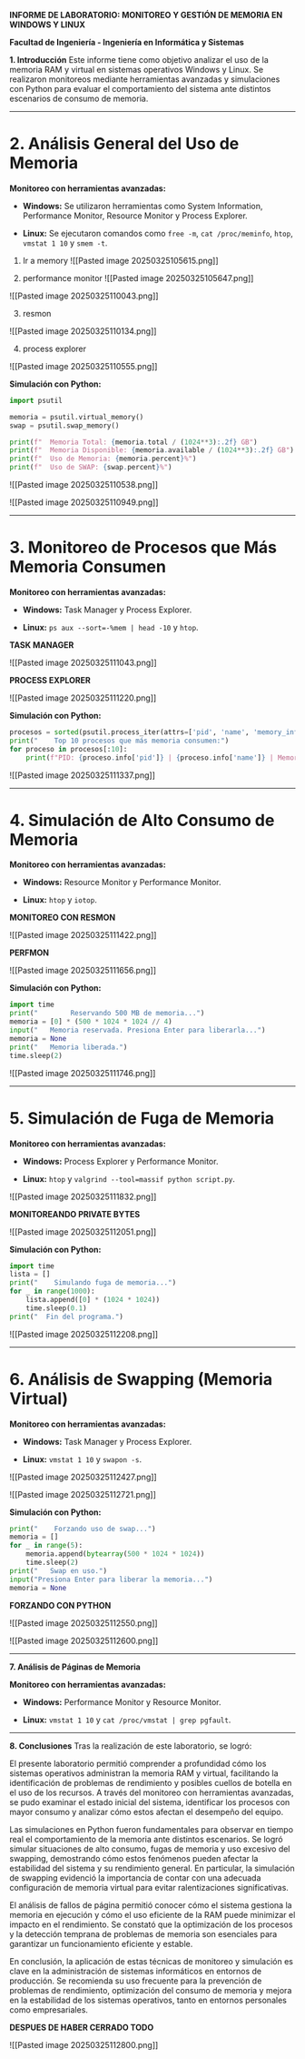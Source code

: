 **INFORME DE LABORATORIO: MONITOREO Y GESTIÓN DE MEMORIA EN WINDOWS Y LINUX**

**Facultad de Ingeniería - Ingeniería en Informática y Sistemas**

**1. Introducción** Este informe tiene como objetivo analizar el uso de la memoria RAM y virtual en sistemas operativos Windows y Linux. Se realizaron monitoreos mediante herramientas avanzadas y simulaciones con Python para evaluar el comportamiento del sistema ante distintos escenarios de consumo de memoria.

---

# **2. Análisis General del Uso de Memoria**

**Monitoreo con herramientas avanzadas:**

- **Windows:** Se utilizaron herramientas como System Information, Performance Monitor, Resource Monitor y Process Explorer.
    
- **Linux:** Se ejecutaron comandos como `free -m`, `cat /proc/meminfo`, `htop`, `vmstat 1 10` y `smem -t`.



1. Ir a memory 
![[Pasted image 20250325105615.png]]

2. performance monitor
![[Pasted image 20250325105647.png]]

![[Pasted image 20250325110043.png]]

3. resmon

![[Pasted image 20250325110134.png]]

4. process explorer

![[Pasted image 20250325110555.png]]


**Simulación con Python:**

```python
import psutil

memoria = psutil.virtual_memory()
swap = psutil.swap_memory()

print(f"  Memoria Total: {memoria.total / (1024**3):.2f} GB")
print(f"  Memoria Disponible: {memoria.available / (1024**3):.2f} GB")
print(f"  Uso de Memoria: {memoria.percent}%")
print(f"  Uso de SWAP: {swap.percent}%")
```


![[Pasted image 20250325110538.png]]

![[Pasted image 20250325110949.png]]


---

# **3. Monitoreo de Procesos que Más Memoria Consumen**

**Monitoreo con herramientas avanzadas:**

- **Windows:** Task Manager y Process Explorer.
    
- **Linux:** `ps aux --sort=-%mem | head -10` y `htop`.



**TASK MANAGER**

![[Pasted image 20250325111043.png]]


**PROCESS EXPLORER**


![[Pasted image 20250325111220.png]]



**Simulación con Python:**

```python
procesos = sorted(psutil.process_iter(attrs=['pid', 'name', 'memory_info']), key=lambda p: p.info['memory_info'].rss, reverse=True)
print("    Top 10 procesos que más memoria consumen:")
for proceso in procesos[:10]:
    print(f"PID: {proceso.info['pid']} | {proceso.info['name']} | Memoria: {proceso.info['memory_info'].rss / (1024 ** 2):.2f} MB")
```

![[Pasted image 20250325111337.png]]


---

# **4. Simulación de Alto Consumo de Memoria**

**Monitoreo con herramientas avanzadas:**

- **Windows:** Resource Monitor y Performance Monitor.
    
- **Linux:** `htop` y `iotop`.

**MONITOREO CON RESMON**

![[Pasted image 20250325111422.png]]

**PERFMON**

![[Pasted image 20250325111656.png]]



**Simulación con Python:**

```python
import time
print("        Reservando 500 MB de memoria...")
memoria = [0] * (500 * 1024 * 1024 // 4)
input("   Memoria reservada. Presiona Enter para liberarla...")
memoria = None
print("   Memoria liberada.")
time.sleep(2)
```


![[Pasted image 20250325111746.png]]


---

# **5. Simulación de Fuga de Memoria**

**Monitoreo con herramientas avanzadas:**

- **Windows:** Process Explorer y Performance Monitor.
    
- **Linux:** `htop` y `valgrind --tool=massif python script.py`.



![[Pasted image 20250325111832.png]]


**MONITOREANDO PRIVATE BYTES**


![[Pasted image 20250325112051.png]]


**Simulación con Python:**

```python
import time
lista = []
print("    Simulando fuga de memoria...")
for _ in range(1000):
    lista.append([0] * (1024 * 1024))
    time.sleep(0.1)
print("  Fin del programa.")
```


![[Pasted image 20250325112208.png]]


---

# **6. Análisis de Swapping (Memoria Virtual)**

**Monitoreo con herramientas avanzadas:**

- **Windows:** Task Manager y Process Explorer.
    
- **Linux:** `vmstat 1 10` y `swapon -s`.
    

![[Pasted image 20250325112427.png]]

![[Pasted image 20250325112721.png]]



**Simulación con Python:**

```python
print("    Forzando uso de swap...")
memoria = []
for _ in range(5):
    memoria.append(bytearray(500 * 1024 * 1024))
    time.sleep(2)
print("   Swap en uso.")
input("Presiona Enter para liberar la memoria...")
memoria = None
```

**FORZANDO CON PYTHON**

![[Pasted image 20250325112550.png]]

![[Pasted image 20250325112600.png]]


---

**7. Análisis de Páginas de Memoria**

**Monitoreo con herramientas avanzadas:**

- **Windows:** Performance Monitor y Resource Monitor.
    
- **Linux:** `vmstat 1 10` y `cat /proc/vmstat | grep pgfault`.
    

---

**8. Conclusiones** Tras la realización de este laboratorio, se logró:

El presente laboratorio permitió comprender a profundidad cómo los sistemas operativos administran la memoria RAM y virtual, facilitando la identificación de problemas de rendimiento y posibles cuellos de botella en el uso de los recursos. A través del monitoreo con herramientas avanzadas, se pudo examinar el estado inicial del sistema, identificar los procesos con mayor consumo y analizar cómo estos afectan el desempeño del equipo.

Las simulaciones en Python fueron fundamentales para observar en tiempo real el comportamiento de la memoria ante distintos escenarios. Se logró simular situaciones de alto consumo, fugas de memoria y uso excesivo del swapping, demostrando cómo estos fenómenos pueden afectar la estabilidad del sistema y su rendimiento general. En particular, la simulación de swapping evidenció la importancia de contar con una adecuada configuración de memoria virtual para evitar ralentizaciones significativas.

El análisis de fallos de página permitió conocer cómo el sistema gestiona la memoria en ejecución y cómo el uso eficiente de la RAM puede minimizar el impacto en el rendimiento. Se constató que la optimización de los procesos y la detección temprana de problemas de memoria son esenciales para garantizar un funcionamiento eficiente y estable.

En conclusión, la aplicación de estas técnicas de monitoreo y simulación es clave en la administración de sistemas informáticos en entornos de producción. Se recomienda su uso frecuente para la prevención de problemas de rendimiento, optimización del consumo de memoria y mejora en la estabilidad de los sistemas operativos, tanto en entornos personales como empresariales.


**DESPUES DE HABER CERRADO TODO**

![[Pasted image 20250325112800.png]]




